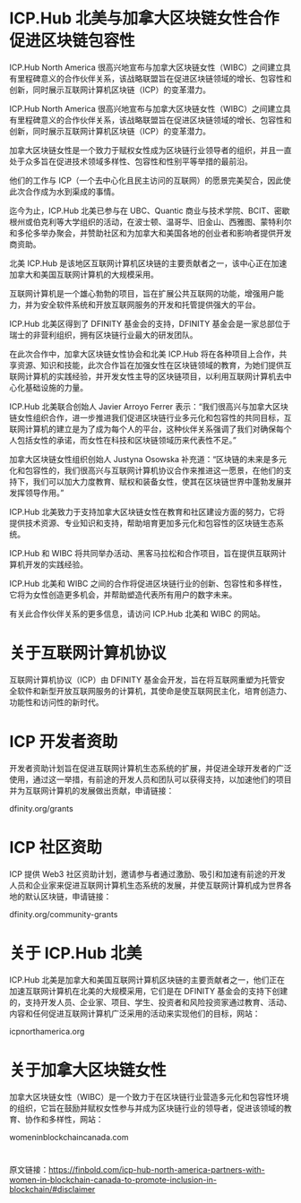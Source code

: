 # ICP.Hub 北美与加拿大区块链女性合作促进区块链包容性

ICP.Hub North America 很高兴地宣布与加拿大区块链女性（WIBC）之间建立具有里程碑意义的合作伙伴关系，该战略联盟旨在促进区块链领域的增长、包容性和创新，同时展示互联网计算机区块链（ICP）的变革潜力。

ICP.Hub North America 很高兴地宣布与加拿大区块链女性（WIBC）之间建立具有里程碑意义的合作伙伴关系，该战略联盟旨在促进区块链领域的增长、包容性和创新，同时展示互联网计算机区块链（ICP）的变革潜力。

加拿大区块链女性是一个致力于赋权女性成为区块链行业领导者的组织，并且一直处于众多旨在促进技术领域多样性、包容性和性别平等举措的最前沿。

他们的工作与 ICP（一个去中心化且民主访问的互联网）的愿景完美契合，因此使此次合作成为水到渠成的事情。

迄今为止，ICP.Hub 北美已参与在 UBC、Quantic 商业与技术学院、BCIT、密歇根州或伯克利等大学组织的活动，在波士顿、温哥华、旧金山、西雅图、蒙特利尔和多伦多举办聚会，并赞助社区和为加拿大和美国各地的创业者和影响者提供开发商资助。

北美 ICP.Hub 是该地区互联网计算机区块链的主要贡献者之一，该中心正在加速加拿大和美国互联网计算机的大规模采用。

互联网计算机是一个雄心勃勃的项目，旨在扩展公共互联网的功能，增强用户能力，并为安全软件系统和开放互联网服务的开发和托管提供强大的平台。

ICP.Hub 北美区得到了 DFINITY 基金会的支持，DFINITY 基金会是一家总部位于瑞士的非营利组织，拥有区块链行业最大的研发团队。

在此次合作中，加拿大区块链女性协会和北美 ICP.Hub 将在各种项目上合作，共享资源、知识和技能，此次合作旨在加强女性在区块链领域的教育，为她们提供互联网计算机的实践经验，并开发女性主导的区块链项目，以利用互联网计算机去中心化基础设施的力量。

ICP.Hub 北美联合创始人 Javier Arroyo Ferrer 表示：“我们很高兴与加拿大区块链女性组织合作，进一步推进我们促进区块链行业多元化和包容性的共同目标，互联网计算机的建立是为了成为每个人的平台，这种伙伴关系强调了我们对确保每个人包括女性的承诺，而女性在科技和区块链领域历来代表性不足。”

加拿大区块链女性组织创始人 Justyna Osowska 补充道：“区块链的未来是多元化和包容性的，我们很高兴与互联网计算机协议合作来推进这一愿景，在他们的支持下，我们可以加大力度教育、赋权和装备女性，使其在区块链世界中蓬勃发展并发挥领导作用。”

ICP.Hub 北美致力于支持加拿大区块链女性在教育和社区建设方面的努力，它将提供技术资源、专业知识和支持，帮助培育更加多元化和包容性的区块链生态系统。

ICP.Hub 和 WIBC 将共同举办活动、黑客马拉松和合作项目，旨在提供互联网计算机开发的实践经验。

ICP.Hub 北美和 WIBC 之间的合作将促进区块链行业的创新、包容性和多样性，它将为女性创造更多机会，并帮助塑造代表所有用户的数字未来。

有关此合作伙伴关系的更多信息，请访问 ICP.Hub 北美和 WIBC 的网站。

# 关于互联网计算机协议

互联网计算机协议（ICP）由 DFINITY 基金会开发，旨在将互联网重塑为托管安全软件和新型开放互联网服务的计算机，其使命是使互联网民主化，培育创造力、功能性和访问性的新时代。

# ICP 开发者资助

开发者资助计划旨在促进互联网计算机生态系统的扩展，并促进全球开发者的广泛使用，通过这一举措，有前途的开发人员和团队可以获得支持，以加速他们的项目并为互联网计算机的发展做出贡献，申请链接：

dfinity.org/grants

# ICP 社区资助

ICP 提供 Web3 社区资助计划，邀请参与者通过激励、吸引和加速有前途的开发人员和企业家来促进互联网计算机生态系统的发展，并使互联网计算机成为世界各地的默认区块链，申请链接：

dfinity.org/community-grants

# 关于 ICP.Hub 北美

ICP.Hub 北美是加拿大和美国互联网计算机区块链的主要贡献者之一，他们正在加速互联网计算机在北美的大规模采用，它们是在 DFINITY 基金会的支持下创建的，支持开发人员、企业家、项目、学生、投资者和风险投资家通过教育、活动、内容和任何促进互联网计算机广泛采用的活动来实现他们的目标，网站：

icpnorthamerica.org

# 关于加拿大区块链女性

加拿大区块链女性（WIBC）是一个致力于在区块链行业营造多元化和包容性环境的组织，它旨在鼓励并赋权女性参与并成为区块链行业的领导者，促进该领域的教育、协作和多样性，网站：

womeninblockchaincanada.com

# 

原文链接：https://finbold.com/icp-hub-north-america-partners-with-women-in-blockchain-canada-to-promote-inclusion-in-blockchain/#disclaimer
